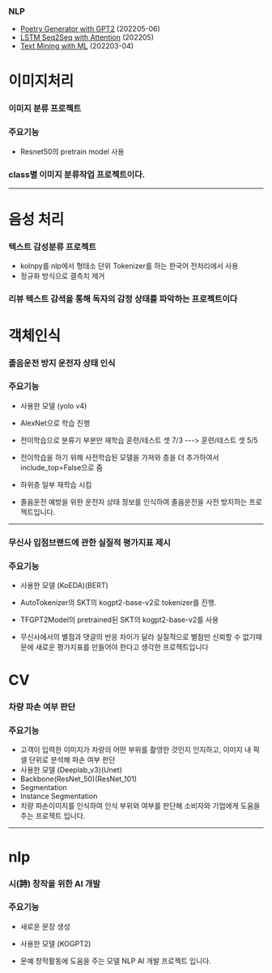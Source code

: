 ### NLP
- [Poetry Generator with GPT2](#poetry-generator-with-gpt2) (202205-06)
- [LSTM Seq2Seq with Attention](#lstm-seq2seq-with-attention) (202205)
- [Text Mining with ML](#text-mining-with-ml) (202203-04)

# 이미지처리

### 이미지 분류 프로젝트
### 주요기능
- Resnet50의 pretrain model 사용
### class별 이미지 분류작업 프로젝트이다.
----
# 음성 처리

### 텍스트 감성분류 프로젝트
- kolnpy를 nlp에서 형태소 단위 Tokenizer를 하는 한국어 전처리에서 사용
- 정규화 방식으로 결측치 제거 
### 리뷰 텍스트 감셕을 통해 독자의 감정 상태를 파악하는 프로젝트이다

# 객체인식

### 졸음운전 방지 운전자 상태 인식
### 주요기능
- 사용한 모델 (yolo v4)
- AlexNet으로 학습 진행
- 전이학습으로 분류기 부분만 재학습 훈련/테스트 셋 7/3 ---> 훈련/테스트 셋 5/5
- 전이학습을 하기 위해 사전학습된 모델을 가져와 층을 더 추가하여서 include_top=False으로 줌
- 하위층 일부 재학습 시킴

- 졸음운전 예방을 위한 운전자 상태 정보를 인식하여 졸음운전을 사전 방지하는 프로젝트입니다.
---

### 무신사 입점브랜드에 관한 실질적 평가지표 제시
### 주요기능
- 사용한 모델 (KoEDA)(BERT)
- AutoTokenizer의 SKT의 kogpt2-base-v2로 tokenizer를 진행.
- TFGPT2Model의 pretrained된 SKT의 kogpt2-base-v2를 사용

- 무신사에서의 별점과 댓글의 반응 차이가 달라 실질적으로 별점만 신뢰할 수 없기때문에 새로운 평가지표를 만들어야 한다고 생각한 프로젝트입니다


# CV
### 차량 파손 여부 판단
### 주요기능
- 고객이 입력한 이미지가 차량의 어떤 부위를 촬영한 것인지 인지하고, 이미지 내 픽셀 단위로 분석해 파손 여부 판단
- 사용한 모델 (Deeplab_v3)(Unet)
- Backbone(ResNet_50)(ResNet_101)
- Segmentation
- Instance Segmentation
- 치량 파손이미지를 인식하여 인식 부위와 여부를 판단해 소비자와 기업에게 도움을 주는 프로젝트 입니다.

---

# nlp
### 시(詩) 창작을 위한 AI 개발
### 주요기능
- 새로운 문장 생성
- 사용한 모델 (KOGPT2)

- 문예 창작활동에 도움을 주는 모델 NLP AI 개발 프로젝트 입니다.

